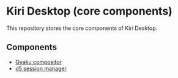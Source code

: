 # Kiri Desktop (core components)

This repository stores the core components of Kiri Desktop.

## Components
- [Gyaku compositor](gyaku/)
- [d5 session manager](d5)
